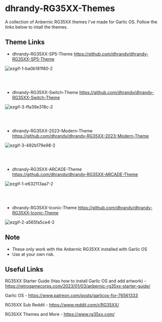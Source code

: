 # dhrandy-RG35XX-Themes
A collection of Anbernic RG35XX themes I've made for Garlic OS. Follow the links below to intall the themes.  

## Theme Links
- dhrandy-RG35XX-SP5-Theme https://github.com/dhrandy/dhrandy-RG35XX-SP5-Theme

![ezgif-1-ba0b181f80-2](https://user-images.githubusercontent.com/6290176/225179733-2677096b-34e4-4540-a5ca-f2ba7718ad0d.gif)

<br />
<br />

- dhrandy-RG35XX-Switch-Theme https://github.com/dhrandy/dhrandy-RG35XX-Switch-Theme

![ezgif-3-ffa39e318c-2](https://user-images.githubusercontent.com/6290176/224575738-f18d0fea-1ed8-4f51-8f28-00e00c4dbab0.gif)

<br />
<br />

- dhrandy-RG35XX-2023-Modern-Theme https://github.com/dhrandy/dhrandy-RG35XX-2023-Modern-Theme

![ezgif-3-492b179e98-2](https://user-images.githubusercontent.com/6290176/224461206-99d9a8e9-0ecf-414a-8bf0-3dc89cb66592.gif)

<br />
<br />

- dhrandy-RG35XX-ARCADE-Theme https://github.com/dhrandy/dhrandy-RG35XX-ARCADE-Theme

![ezgif-1-e632113aa7-2](https://user-images.githubusercontent.com/6290176/224461208-52787f6a-b600-4210-8367-82835aa6123e.gif)

<br />
<br />

- dhrandy-RG35XX-Iconic-Theme https://github.com/dhrandy/dhrandy-RG35XX-Iconic-Theme

![ezgif-2-a565fa5ce4-2](https://user-images.githubusercontent.com/6290176/224519006-865f7210-d8ca-41ae-a041-856a5dfc0813.gif)

## Note
- These only work with the Anbernic RG35XX installed with Garlic OS
- Use at your own risk.

## Useful Links
RG35XX Starter Guide (Has how to install Garlic OS and add artwork) - https://retrogamecorps.com/2023/01/03/anbernic-rg35xx-starter-guide/

Garlic OS - https://www.patreon.com/posts/garlicos-for-76561333

RG35XX Sub Reddit - https://www.reddit.com/r/RG35XX/

RG35XX Themes and More - https://www.rg35xx.com/
